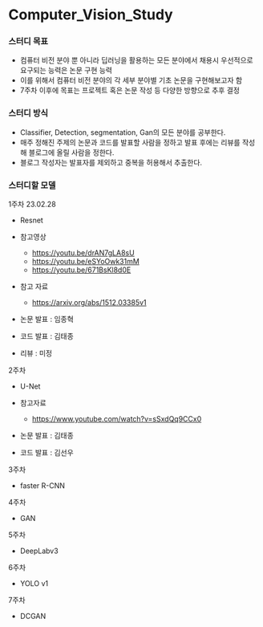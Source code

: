 # Computer_Vision_Study


### 스터디 목표

- 컴퓨터 비전 분야 뿐 아니라 딥러닝을 활용하는 모든 분야에서 채용시 우선적으로 요구되는 능력은 논문 구현 능력
- 이를 위해서 컴퓨터 비전 분야의 각 세부 분야별 기초 논문을 구현해보고자 함
- 7주차 이후에 목표는 프로젝트 혹은 논문 작성 등 다양한 방향으로 추후 결정

### 스터디 방식

- Classifier, Detection, segmentation, Gan의 모든 분야를 공부한다.
- 매주 정해진 주제의 논문과 코드를 발표할 사람을 정하고 발표 후에는 리뷰를 작성해 블로그에 올릴 사람을 정한다.
- 블로그 작성자는 발표자를 제외하고 중복을 허용해서 추출한다.


### 스터디할 모델 
1주차  23.02.28
- Resnet
- 참고영상
    - https://youtu.be/drAN7gLA8sU
    - https://youtu.be/eSYoOwk31mM
    - https://youtu.be/671BsKl8d0E
- 참고 자료
    - https://arxiv.org/abs/1512.03385v1

- 논문 발표 : 임종혁
- 코드 발표 : 김태종
- 리뷰 : 미정

2주차 
- U-Net
- 참고자료
    - https://www.youtube.com/watch?v=sSxdQq9CCx0
    
- 논문 발표 : 김태종
- 코드 발표 : 김선우

3주차
- faster R-CNN


4주차
- GAN


5주차
- DeepLabv3


6주차
- YOLO v1


7주차 
- DCGAN
